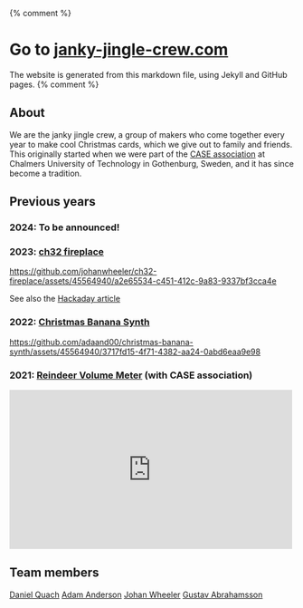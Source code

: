 {% comment %}
# Go to [janky-jingle-crew.com](Janky-jingle-crew.com)
The website is generated from this markdown file, using Jekyll and GitHub pages. 
{% comment %}

## About
We are the janky jingle crew, a group of makers who come together every year to make cool Christmas cards, which we give out to family and friends. This originally started when we were part of the [CASE association](caselabbet.se) at Chalmers University of Technology in Gothenburg, Sweden, and it has since become a tradition.   

## Previous years

### 2024: To be announced!

### 2023: [ch32 fireplace](https://github.com/johanwheeler/ch32-fireplace)

https://github.com/johanwheeler/ch32-fireplace/assets/45564940/a2e65534-c451-412c-9a83-9337bf3cca4e

See also the [Hackaday article](https://hackaday.com/2024/01/02/an-animated-led-fireplace-powered-by-the-ch32v003/)

### 2022: [Christmas Banana Synth](https://github.com/adaand00/christmas-banana-synth/)

https://github.com/adaand00/christmas-banana-synth/assets/45564940/3717fd15-4f71-4382-aa24-0abd6eaa9e98

### 2021: [Reindeer Volume Meter](https://github.com/CASE-Association/christmas-cards/tree/main/2021/opamp_vu_meter) (with CASE association)

<iframe width="500" height="281" src="https://www.youtube.com/embed/hOMsYjUGouI" title="Reindeeer Volume Meter - CASE 2021 christmas card" frameborder="0" allow="accelerometer; clipboard-write; encrypted-media; picture-in-picture; web-share" referrerpolicy="strict-origin-when-cross-origin" allowfullscreen> </iframe>

## Team members

[Daniel Quach](https://github.com/Muoshy/) 
[Adam Anderson](adamexperiments.com)
[Johan Wheeler](https://github.com/johanwheeler/)
[Gustav Abrahamsson](https://gustavabrahamsson.github.io/)
